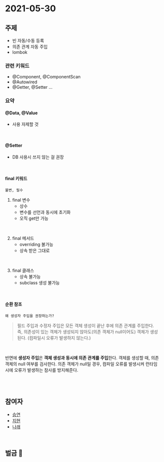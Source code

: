 # 2021-05-30

## 주제

- 빈 자동/수동 등록 
- 의존 관계 자동 주입
- lombok

### 관련 키워드
- @Component, @ComponentScan
- @Autowired
- @Getter, @Setter ...

### 요약
#### @Data, @Value
- 사용 자제할 것

<br>

#### @Setter
- DB 사용시 쓰지 않는 걸 권장

<br>

#### final 키워드
    불변, 필수

1. final 변수
    - 상수
    - 변수를 선언과 동시에 초기화
    - 오직 get만 가능
<br>

2. final 메서드
    - overriding 불가능
    - 상속 받은 그대로 

<br>

3. final 클래스
    - 상속 불가능
    - subclass 생성 불가능 


<br>

#### 순환 참조
    왜 생성자 주입을 권장하는가?

> 필드 주입과 수정자 주입은 모든 객체 생성이 끝난 후에 의존 관계를 주입한다.<br> 즉, 의존성이 있는 객체가 생성되지 않아도(의존 객체가 null이어도) 객체가 생성된다. (컴파일시 오류가 발생하지 않는다.)
<br>

반면에 **생성자 주입**은 **객체 생성과 동시에 의존 관계를 주입**한다.  객체를 생성할 때, 의존 객체의 null 여부를 검사한다. 
의존 객체가 null일 경우, 컴파일 오류를 발생시켜 런타임 시에 오류가 발생하는 참사를 방지해준다.

<br><br>

## 참여자
- [승연](https://github.com/ssyoni)
- [지현](https://github.com/choejee)
- [나래](https://github.com/mumblecoder)
  
<br/>

## 벌금 💸

